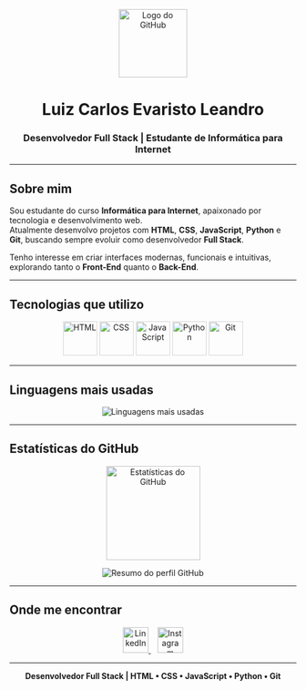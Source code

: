 <!-- Banner principal -->
<p align="center">
  <img src="https://cdn.jsdelivr.net/gh/devicons/devicon/icons/github/github-original-wordmark.svg" width="120" alt="Logo do GitHub"/>
</p>

<h1 align="center">Luiz Carlos Evaristo Leandro</h1>
<h3 align="center">Desenvolvedor Full Stack | Estudante de Informática para Internet</h3>

---

##  Sobre mim

Sou estudante do curso **Informática para Internet**, apaixonado por tecnologia e desenvolvimento web.  
Atualmente desenvolvo projetos com **HTML**, **CSS**, **JavaScript**, **Python** e **Git**, buscando sempre evoluir como desenvolvedor **Full Stack**.

Tenho interesse em criar interfaces modernas, funcionais e intuitivas, explorando tanto o **Front-End** quanto o **Back-End**.

---

##  Tecnologias que utilizo

<p align="center" style="filter: brightness(1.1);">
  <img src="https://cdn.jsdelivr.net/gh/devicons/devicon/icons/html5/html5-original.svg" width="60" height="60" alt="HTML"/>
  <img src="https://cdn.jsdelivr.net/gh/devicons/devicon/icons/css3/css3-original.svg" width="60" height="60" alt="CSS"/>
  <img src="https://cdn.jsdelivr.net/gh/devicons/devicon/icons/javascript/javascript-original.svg" width="60" height="60" alt="JavaScript"/>
  <img src="https://cdn.jsdelivr.net/gh/devicons/devicon/icons/python/python-original.svg" width="60" height="60" alt="Python"/>
  <img src="https://cdn.jsdelivr.net/gh/devicons/devicon/icons/git/git-original.svg" width="60" height="60" alt="Git"/>
</p>

---

##  Linguagens mais usadas

<p align="center">
  <img 
    src="https://github-readme-stats.vercel.app/api/top-langs/?username=LuizCarlos2403&layout=compact&langs_count=6&theme=tokyonight&title_color=79c0ff&text_color=c9d1d9&bg_color=0d1117&hide_border=false&border_radius=15" 
    alt="Linguagens mais usadas"
  />
</p>

---

##  Estatísticas do GitHub

<p align="center">
  <img 
    src="https://github-readme-stats.vercel.app/api?username=LuizCarlos2403&show_icons=true&theme=tokyonight&title_color=79c0ff&text_color=c9d1d9&icon_color=79c0ff&bg_color=0d1117&hide_border=false&border_radius=15" 
    alt="Estatísticas do GitHub" 
    height="165"
  />
</p>

<p align="center">
  <img 
    src="https://github-profile-summary-cards.vercel.app/api/cards/profile-details?username=LuizCarlos2403&theme=tokyonight" 
    alt="Resumo do perfil GitHub"
  />
</p>

---


##  Onde me encontrar

<p align="center">
  <a href="https://www.linkedin.com/in/luiz-carlos-06aa3b335/" target="_blank" title="Meu LinkedIn">
    <img src="https://cdn.jsdelivr.net/gh/devicons/devicon/icons/linkedin/linkedin-original.svg" width="45" alt="LinkedIn"/>
  </a>
  &nbsp;&nbsp;
  <a href="https://www.instagram.com/Luiz_cale" target="_blank" title="Meu Instagram">
    <img src="https://cdn.jsdelivr.net/npm/simple-icons@v11/icons/instagram.svg" width="45" height="45" style="fill:#E4405F;" alt="Instagram"/>
  </a>
</p>

---

<p align="center">
  <b> Desenvolvedor Full Stack | HTML • CSS • JavaScript • Python • Git</b>
</p>
